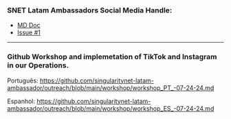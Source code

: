 ### SNET Latam Ambassadors Social Media Handle:
- [MD Doc](social-media/Ambassadors_SocialMediaHandles.md)
- [Issue #1](https://github.com/singularitynet-latam-ambassador/outreach/issues/11)

---

### Github Workshop and implemetation of TikTok and Instagram in our Operations.

Português: https://github.com/singularitynet-latam-ambassador/outreach/blob/main/workshop/workshop_PT_-07-24-24.md

Espanhol: https://github.com/singularitynet-latam-ambassador/outreach/blob/main/workshop/workshop_ES_-07-24-24.md
